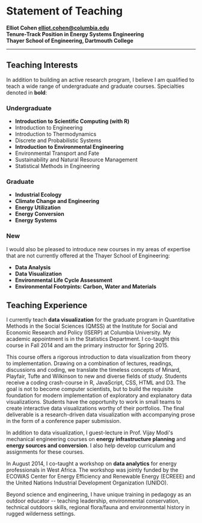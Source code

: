 # Statement of Teaching
**Elliot Cohen <elliot.cohen@columbia.edu>**  
**Tenure-Track Position in Energy Systems Engineering**    
**Thayer School of Engineering, Dartmouth College**  
**************************************************

## Teaching Interests
In addition to building an active research program, I believe I am qualified to teach a wide range of undergraduate and graduate courses. Specialties denoted in **bold**:

### Undergraduate

*  **Introduction to Scientific Computing (with R)**
*  Introduction to Engineering
*  Introduction to Thermodynamics
*  Discrete and Probabilistic Systems
*  **Introduction to Environmental Engineering**
*  Environmental Transport and Fate
*  Sustainability and Natural Resource Management
*  Statistical Methods in Engineering

### Graduate

* **Industrial Ecology**
* **Climate Change and Engineering**
* **Energy Utilization**
* **Energy Conversion**
* **Energy Systems**

### New
I would also be pleased to introduce new courses in my areas of expertise that are not currently offered at the Thayer School of Engineering:

* **Data Analysis**
* **Data Visualization**
* **Environmental Life Cycle Assessment**
* **Environmental Footrpints: Carbon, Water and Materials**

## Teaching Experience 
I currently teach **data visualization** for the graduate program in Quantitative Methods in the Social Sciences (QMSS) at the Institute for Social and Economic Research and Policy (ISERP) at Columbia University. My academic appointment is in the Statistics Department. I co-taught this course in Fall 2014 and am the primary instructor for Spring 2015.

This course offers a rigorous introduction to data visualization from theory to implementation. Drawing on a combination of lectures, readings, discussions and coding, we translate the timeless concepts of Minard, Playfair, Tufte and Wilkinson to new and diverse fields of study. Students receive a coding crash-course in R, JavaScript, CSS, HTML and D3. The goal is not to become computer scientists, but to build the requisite foundation for modern implementation of exploratory and explanatory data visualizations. Students have the opportunity to work in small teams to create interactive data visualizations worthy of their portfolios. The final deliverable is a research-driven data visualization with accompanying prose in the form of a conference paper submission.

In addition to data visualization, I guest-lecture in Prof. Vijay Modi's mechanical engineering courses on **energy infrastructure planning** and **energy sources and conversion**. I also help develop curriculum and assignments for these courses.

In August 2014, I co-taught a workshop on **data analytics** for energy professionals in West Africa. The workshop was jointly funded by the ECOWAS Center for Energy Efficiency and Renewable Energy (ECREEE) and the United Nations Industrial Development Organization (UNIDO).

Beyond science and engineering, I have unique training in pedagogy as an outdoor educator -- teaching leadership, environmental conservation, technical outdoors skills, regional flora/fauna and environmental history in rugged wilderness settings.